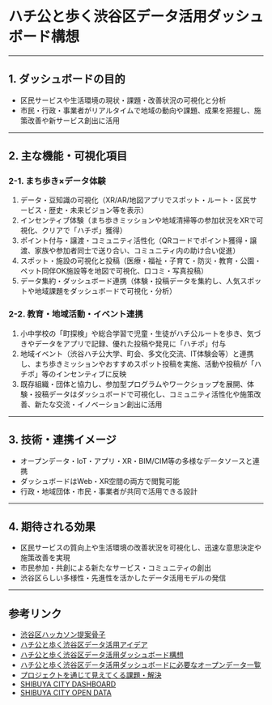 # ハチ公と歩く渋谷区データ活用ダッシュボード構想

---

## 1. ダッシュボードの目的
- 区民サービスや生活環境の現状・課題・改善状況の可視化と分析
- 市民・行政・事業者がリアルタイムで地域の動向や課題、成果を把握し、施策改善や新サービス創出に活用

---


## 2. 主な機能・可視化項目

### 2-1. まち歩き×データ体験
1. データ・豆知識の可視化（XR/AR/地図アプリでスポット・ルート・区民サービス・歴史・未来ビジョン等を表示）
2. インセンティブ体験（まち歩きミッションや地域清掃等の参加状況をXRで可視化、クリアで「ハチポ」獲得）
3. ポイント付与・譲渡・コミュニティ活性化（QRコードでポイント獲得・譲渡、家族や参加者同士で送り合い、コミュニティ内の助け合い促進）
4. スポット・施設の可視化と投稿（医療・福祉・子育て・防災・教育・公園・ペット同伴OK施設等を地図で可視化、口コミ・写真投稿）
5. データ集約・ダッシュボード連携（体験・投稿データを集約し、人気スポットや地域課題をダッシュボードで可視化・分析）

### 2-2. 教育・地域活動・イベント連携
1. 小中学校の「町探検」や総合学習で児童・生徒がハチ公ルートを歩き、気づきやデータをアプリで記録、優れた投稿や発見に「ハチポ」付与
2. 地域イベント（渋谷ハチ公大学、町会、多文化交流、IT体験会等）と連携し、まち歩きミッションやおすすめスポット投稿を実施、活動や投稿が「ハチポ」等のインセンティブに反映
3. 既存組織・団体と協力し、参加型プログラムやワークショップを展開、体験・投稿データはダッシュボードで可視化し、コミュニティ活性化や施策改善、新たな交流・イノベーション創出に活用

---

## 3. 技術・連携イメージ
- オープンデータ・IoT・アプリ・XR・BIM/CIM等の多様なデータソースと連携
- ダッシュボードはWeb・XR空間の両方で閲覧可能
- 行政・地域団体・市民・事業者が共同で活用できる設計

---

## 4. 期待される効果
- 区民サービスの質向上や生活環境の改善状況を可視化し、迅速な意思決定や施策改善を実現
- 市民参加・共創による新たなサービス・コミュニティの創出
- 渋谷区らしい多様性・先進性を活かしたデータ活用モデルの発信

---

## 参考リンク
- [渋谷区ハッカソン提案骨子](./1.shibuya.md)
- [ハチ公と歩く渋谷区データ活用アイデア](./2.hatikou.md)
- [ハチ公と歩く渋谷区データ活用ダッシュボード構想](./3.dashboard.md)
- [ハチ公と歩く渋谷区データ活用ダッシュボードに必要なオープンデータ一覧](./4.opendata.md)
- [プロジェクトを通じて見えてくる課題・解決](./5.problem.md)
- [SHIBUYA CITY DASHBOARD](https://www.city.shibuya.tokyo.jp/contents/kusei/shibuya-data/)  
- [SHIBUYA CITY OPEN DATA](https://city-shibuya-data.opendata.arcgis.com/)  
